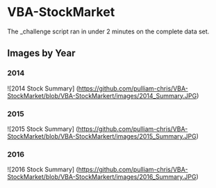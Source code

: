 # VBA-StockMarket

The _challenge script ran in under 2 minutes on the complete data set.

## Images by Year


### 2014
![2014 Stock Summary] (https://github.com/pulliam-chris/VBA-StockMarket/blob/VBA-StockMarkert/images/2014_Summary.JPG)


### 2015
![2015 Stock Summary] (https://github.com/pulliam-chris/VBA-StockMarket/blob/VBA-StockMarkert/images/2015_Summary.JPG)


### 2016
![2016 Stock Summary] (https://github.com/pulliam-chris/VBA-StockMarket/blob/VBA-StockMarkert/images/2016_Summary.JPG)

